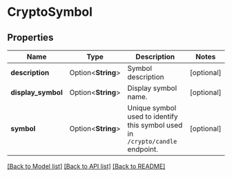 # CryptoSymbol

## Properties

Name | Type | Description | Notes
------------ | ------------- | ------------- | -------------
**description** | Option<**String**> | Symbol description | [optional]
**display_symbol** | Option<**String**> | Display symbol name. | [optional]
**symbol** | Option<**String**> | Unique symbol used to identify this symbol used in <code>/crypto/candle</code> endpoint. | [optional]

[[Back to Model list]](../README.md#documentation-for-models) [[Back to API list]](../README.md#documentation-for-api-endpoints) [[Back to README]](../README.md)


